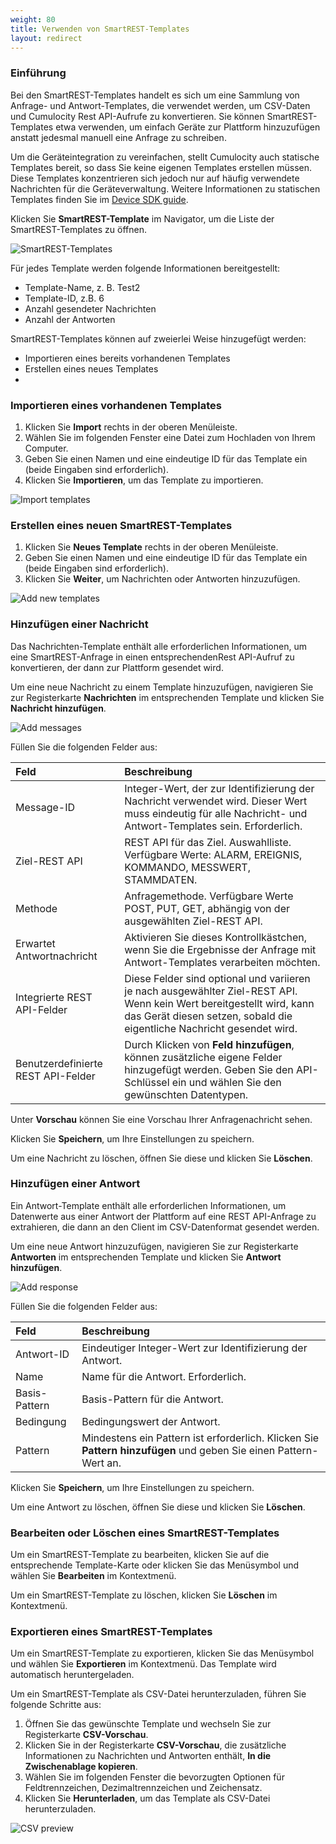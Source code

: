 ```yaml
---
weight: 80
title: Verwenden von SmartREST-Templates
layout: redirect
---
```


### Einführung

Bei den SmartREST-Templates handelt es sich um eine Sammlung von Anfrage- und Antwort-Templates, die verwendet werden, um CSV-Daten und Cumulocity Rest API-Aufrufe zu konvertieren.  Sie können SmartREST-Templates etwa verwenden, um einfach Geräte zur Plattform hinzuzufügen anstatt jedesmal manuell eine Anfrage zu schreiben. 

Um die Geräteintegration zu vereinfachen, stellt Cumulocity auch statische Templates bereit, so dass Sie keine eigenen Templates erstellen müssen. Diese Templates konzentrieren sich jedoch nur auf häufig verwendete Nachrichten für die Geräteverwaltung. Weitere Informationen zu statischen Templates finden Sie im [Device SDK guide](/device-sdk/mqtt#static-templates).

Klicken Sie **SmartREST-Template** im Navigator, um die Liste der SmartREST-Templates zu öffnen. 

![SmartREST-Templates](/images/benutzerhandbuch/DeviceManagement/devmgmt-devicetypes-smartrest.png)

Für jedes Template werden folgende Informationen bereitgestellt:

* Template-Name, z. B. Test2
* Template-ID, z.B. 6
* Anzahl gesendeter Nachrichten
* Anzahl der Antworten

SmartREST-Templates können auf zweierlei Weise hinzugefügt werden: 

- Importieren eines bereits vorhandenen Templates
- Erstellen eines neues Templates
- 
### Importieren eines vorhandenen Templates

1. Klicken Sie **Import** rechts in der oberen Menüleiste.
2. Wählen Sie im folgenden Fenster eine Datei zum Hochladen von Ihrem Computer. 
3. Geben Sie einen Namen und eine eindeutige ID für das Template ein (beide Eingaben sind erforderlich). 
4. Klicken Sie **Importieren**, um das Template zu importieren.

![Import templates](/images/benutzerhandbuch/DeviceManagement/devmgmt-devicetypes-smartrest-import.png)

### Erstellen eines neuen SmartREST-Templates

1. Klicken Sie **Neues Template** rechts in der oberen Menüleiste.
2. Geben Sie einen Namen und eine eindeutige ID für das Template ein (beide Eingaben sind erforderlich). 
4. Klicken Sie **Weiter**, um Nachrichten oder Antworten hinzuzufügen.

![Add new templates](/images/benutzerhandbuch/DeviceManagement/devmgmt-devicetypes-smartrest-new.png)

### Hinzufügen einer Nachricht

Das Nachrichten-Template enthält alle erforderlichen Informationen, um eine  SmartREST-Anfrage in einen entsprechendenRest API-Aufruf zu konvertieren, der dann zur Plattform gesendet wird. 

Um eine neue Nachricht zu einem Template hinzuzufügen, navigieren Sie zur Registerkarte **Nachrichten** im entsprechenden Template und klicken Sie **Nachricht hinzufügen**. 

![Add messages](/images/benutzerhandbuch/DeviceManagement/devmgmt-devicetypes-smartrest-addmessage.png)

Füllen Sie die folgenden Felder aus:

|Feld|Beschreibung|
|:---|:---|
|Message-ID|Integer-Wert, der zur Identifizierung der Nachricht verwendet wird. Dieser Wert muss eindeutig für alle Nachricht- und Antwort-Templates sein. Erforderlich.
|Ziel-REST API|REST API für das Ziel. Auswahlliste. Verfügbare Werte: ALARM, EREIGNIS, KOMMANDO, MESSWERT, STAMMDATEN.
|Methode|Anfragemethode. Verfügbare Werte POST, PUT, GET, abhängig von der ausgewählten Ziel-REST API.
|Erwartet Antwortnachricht|Aktivieren Sie dieses Kontrollkästchen, wenn Sie die Ergebnisse der Anfrage mit Antwort-Templates verarbeiten möchten. 
|Integrierte REST API-Felder|Diese Felder sind optional und variieren je nach ausgewählter Ziel-REST API. Wenn kein Wert bereitgestellt wird, kann das Gerät diesen setzen, sobald die eigentliche Nachricht gesendet wird.  
|Benutzerdefinierte REST API-Felder|Durch Klicken von **Feld hinzufügen**, können zusätzliche eigene Felder hinzugefügt werden. Geben Sie den API-Schlüssel ein und wählen Sie den gewünschten Datentypen. 

Unter **Vorschau** können Sie eine Vorschau Ihrer Anfragenachricht sehen. 

Klicken Sie **Speichern**, um Ihre Einstellungen zu speichern.

Um eine Nachricht zu löschen, öffnen Sie diese und klicken Sie **Löschen**.

### Hinzufügen einer Antwort

Ein Antwort-Template enthält alle erforderlichen Informationen, um Datenwerte aus einer Antwort der Plattform auf eine REST API-Anfrage zu extrahieren, die dann an den Client im CSV-Datenformat gesendet werden.

Um eine neue Antwort hinzuzufügen, navigieren Sie zur Registerkarte **Antworten** im entsprechenden Template und klicken Sie **Antwort hinzufügen**. 

![Add response](/images/benutzerhandbuch/DeviceManagement/devmgmt-devicetypes-smartrest-addresponse.png)

Füllen Sie die folgenden Felder aus:

|Feld|Beschreibung|
|:---|:---|
|Antwort-ID|Eindeutiger Integer-Wert zur Identifizierung der Antwort. 
|Name|Name für die Antwort. Erforderlich.
|Basis-Pattern|Basis-Pattern für die Antwort.
|Bedingung|Bedingungswert der Antwort.
|Pattern|Mindestens ein Pattern ist erforderlich. Klicken Sie **Pattern hinzufügen** und geben Sie einen Pattern-Wert an.

Klicken Sie **Speichern**, um Ihre Einstellungen zu speichern.

Um eine Antwort zu löschen, öffnen Sie diese und klicken Sie **Löschen**.


### Bearbeiten oder Löschen eines SmartREST-Templates

Um ein SmartREST-Template zu bearbeiten, klicken Sie auf die entsprechende Template-Karte oder klicken Sie das Menüsymbol und wählen Sie **Bearbeiten** im Kontextmenü.

Um ein SmartREST-Template zu löschen, klicken Sie **Löschen** im Kontextmenü.

### Exportieren eines SmartREST-Templates

Um ein SmartREST-Template zu exportieren, klicken Sie das Menüsymbol und wählen Sie **Exportieren** im Kontextmenü. Das Template wird automatisch heruntergeladen.

Um ein SmartREST-Template als CSV-Datei herunterzuladen, führen Sie folgende Schritte aus:

1. Öffnen Sie das gewünschte Template und wechseln Sie zur Registerkarte **CSV-Vorschau**.
2. Klicken Sie in der Registerkarte **CSV-Vorschau**, die zusätzliche Informationen zu Nachrichten und Antworten enthält, **In die Zwischenablage kopieren**. 
1. Wählen Sie im folgenden Fenster die bevorzugten Optionen für Feldtrennzeichen, Dezimaltrennzeichen und Zeichensatz. 
2. Klicken Sie **Herunterladen**, um das Template als CSV-Datei herunterzuladen.

![CSV preview](/images/benutzerhandbuch/DeviceManagement/devmgmt-devicetypes-smartrest-csv.png)